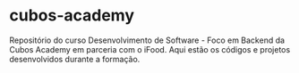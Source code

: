 # cubos-academy
Repositório do curso Desenvolvimento de Software - Foco em Backend da Cubos Academy em parceria com o iFood. Aqui estão os códigos e projetos desenvolvidos durante a formação.
